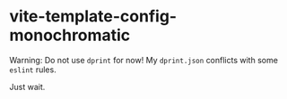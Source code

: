 # vite-template-config-monochromatic

Warning: Do not use `dprint` for now!
My `dprint.json` conflicts with some `eslint` rules.

Just wait.
